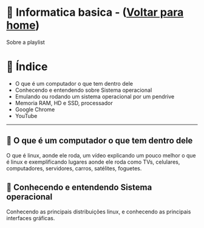 # :page_with_curl: Informatica basica - ([Voltar para home](https://github.com/devsp011/canal-youtube))

Sobre a playlist

# :pushpin: Índice

* O que é um computador o que tem dentro dele
* Conhecendo e entendendo sobre Sistema operacional
* Emulando ou rodando um sistema operacional por um pendrive
* Memoria RAM, HD e SSD, processador
* Google Chrome
* YouTube

---

## :movie_camera: O que é um computador o que tem dentro dele

O que é linux, aonde ele roda, um vídeo explicando um pouco melhor o que é linux e exemplificando lugares aonde ele roda como TVs, celulares, computadores, servidores, carros, satélites, foguetes.

## :movie_camera: Conhecendo e entendendo Sistema operacional

Conhecendo as principais distribuições linux, e conhecendo as principais interfaces gráficas.
